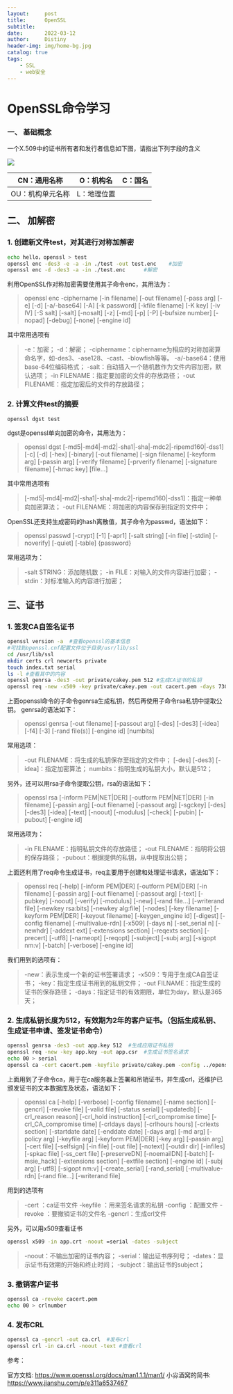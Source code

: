 ```yaml
---
layout:     post
title:      OpenSSL
subtitle:   
date:       2022-03-12
author:     Distiny
header-img: img/home-bg.jpg
catalog: true
tags:
    - SSL 
    - web安全
---
```


# OpenSSL命令学习

### 一、 基础概念

一个X.509中的证书所有者和发行者信息如下图，请指出下列字段的含义

![](https://img-blog.csdnimg.cn/8a7dd93bf8d44bc19fb9854addfde480.png)

| CN：通用名称     | O：机构名   | C：国名 |
| ---------------- | ----------- | ------- |
| OU：机构单元名称 | L：地理位置 |         |

## 二、 加解密

### 1. 创建新文件test，对其进行对称加解密

```bash
echo hello，openssl > test
openssl enc -des3 -e -a -in ./test -out test.enc	#加密
openssl enc -d -des3 -a -in ./test.enc		#解密
```

利用OpenSSL作对称加密需要使用其子命令enc，其用法为：

> openssl enc -ciphername [-in filename] [-out filename] [-pass arg] [-e] [-d] [-a/-base64] [-A] [-k password] [-kfile filename] [-K key] [-iv IV] [-S salt] [-salt] [-nosalt] [-z] [-md] [-p] [-P] [-bufsize number] [-nopad] [-debug] [-none] [-engine id]

其中常用选项有

> -e：加密；
>  -d：解密；
>  -ciphername：ciphername为相应的对称加密算命名字，如-des3、-ase128、-cast、-blowfish等等。
>  -a/-base64：使用base-64位编码格式；
>  -salt：自动插入一个随机数作为文件内容加密，默认选项；
>  -in FILENAME：指定要加密的文件的存放路径；
>  -out FILENAME：指定加密后的文件的存放路径；

### 2. 计算文件test的摘要

```bash
openssl dgst test
```

dgst是openssl单向加密的命令，其用法为：

> openssl dgst [-md5|-md4|-md2|-sha1|-sha|-mdc2|-ripemd160|-dss1] [-c] [-d] [-hex] [-binary] [-out filename] [-sign filename] [-keyform arg] [-passin arg] [-verify filename] [-prverify filename] [-signature filename] [-hmac key] [file...]
>

其中常用选项有

> [-md5|-md4|-md2|-sha1|-sha|-mdc2|-ripemd160|-dss1]：指定一种单向加密算法；
> -out FILENAME：将加密的内容保存到指定的文件中；

OpenSSL还支持生成密码的hash离散值，其子命令为passwd，语法如下：

> openssl passwd [-crypt] [-1] [-apr1] [-salt string] [-in file] [-stdin] [-noverify] [-quiet] [-table] {password}

常用选项为：

> -salt STRING：添加随机数；
> -in FILE：对输入的文件内容进行加密；
> -stdin：对标准输入的内容进行加密；

## 三、证书
### 1. 签发CA自签名证书

```bash
openssl version -a	#查看openssl的基本信息
#可找到openssl.cnf配置文件位于目录/usr/lib/ssl
cd /usr/lib/ssl
mkdir certs crl newcerts private
touch index.txt serial 
ls -l #查看其中的内容
openssl genrsa -des3 -out private/cakey.pem 512 #生成CA证书的私钥
openssl req -new -x509 -key private/cakey.pem -out cacert.pem -days 730	 #生成CA自签名证书
```

上面openssl命令的子命令genrsa生成私钥，然后再使用子命令rsa私钥中提取公钥。
genrsa的语法如下：

> openssl genrsa [-out filename] [-passout arg] [-des] [-des3] [-idea] [-f4] [-3] [-rand file(s)] [-engine id] [numbits]
>

常用选项：

> -out FILENAME：将生成的私钥保存至指定的文件中；
> [-des] [-des3] [-idea]：指定加密算法；
> numbits：指明生成的私钥大小，默认是512；
>

另外，还可以用rsa子命令提取公钥，rsa的语法如下：

> openssl rsa [-inform PEM|NET|DER] [-outform PEM|NET|DER] [-in filename] [-passin arg] [-out filename] [-passout arg] [-sgckey] [-des] [-des3] [-idea] [-text] [-noout] [-modulus] [-check] [-pubin] [-pubout] [-engine id]
>

常用选项为：

> -in FILENAME：指明私钥文件的存放路径；
> -out FILENAME：指明将公钥的保存路径；
> -pubout：根据提供的私钥，从中提取出公钥；

上面还利用了req命令生成证书，req主要用于创建和处理证书请求，语法如下：

> openssl req [-help] [-inform PEM|DER] [-outform PEM|DER] [-in filename] [-passin arg] [-out filename] [-passout arg] [-text] [-pubkey] [-noout] [-verify] [-modulus] [-new] [-rand file...] [-writerand file] [-newkey rsa:bits] [-newkey alg:file] [-nodes] [-key filename] [-keyform PEM|DER] [-keyout filename] [-keygen_engine id] [-digest] [-config filename] [-multivalue-rdn] [-x509] [-days n] [-set_serial n] [-newhdr] [-addext ext] [-extensions section] [-reqexts section] [-precert] [-utf8] [-nameopt] [-reqopt] [-subject] [-subj arg] [-sigopt nm:v] [-batch] [-verbose] [-engine id]
>

我们用到的选项有：

> -new：表示生成一个新的证书签署请求；
> -x509：专用于生成CA自签证书；
> -key：指定生成证书用到的私钥文件；
> -out FILNAME：指定生成的证书的保存路径；
> -days：指定证书的有效期限，单位为day，默认是365天；

### 2. 生成私钥长度为512，有效期为2年的客户证书。（包括生成私钥、生成证书申请、签发证书命令）

```bash
openssl genrsa -des3 -out app.key 512  #生成应用证书私钥
openssl req -new -key app.key -out app.csr	#生成证书签名请求
echo 00 > serial
openssl ca -cert cacert.pem -keyfile private/cakey.pem -config ../openssl.cnf -in app.csr -out app.crt -days 730
```

上面用到了子命令ca，用于在ca服务器上签署和吊销证书，并生成crl，还维护已颁发证书的文本数据库及状态，语法如下：

> openssl ca [-help] [-verbose] [-config filename] [-name section] [-gencrl] [-revoke file] [-valid file] [-status serial] [-updatedb] [-crl_reason reason] [-crl_hold instruction] [-crl_compromise time] [-crl_CA_compromise time] [-crldays days] [-crlhours hours] [-crlexts section] [-startdate date] [-enddate date] [-days arg] [-md arg] [-policy arg] [-keyfile arg] [-keyform PEM|DER] [-key arg] [-passin arg] [-cert file] [-selfsign] [-in file] [-out file] [-notext] [-outdir dir] [-infiles] [-spkac file] [-ss_cert file] [-preserveDN] [-noemailDN] [-batch] [-msie_hack] [-extensions section] [-extfile section] [-engine id] [-subj arg] [-utf8] [-sigopt nm:v] [-create_serial] [-rand_serial] [-multivalue-rdn] [-rand file...] [-writerand file]
>

用到的选项有

> -cert ：ca证书文件
> -keyfile ：用来签名请求的私钥
> -config ：配置文件
> -revoke ：要撤销证书的文件名
> -gencrl：生成crl文件

另外，可以用x509查看证书

```bash
openssl x509 -in app.crt -noout =serial -dates -subject
```
> -noout：不输出加密的证书内容；
> -serial：输出证书序列号；
> -dates：显示证书有效期的开始和终止时间；
> -subject：输出证书的subject；

### 3. 撤销客户证书

```bash
openssl ca -revoke cacert.pem
echo 00 > crlnumber
```

### 4. 发布CRL

```bash
openssl ca -gencrl -out ca.crl	#发布crl
openssl crl -in ca.crl -noout -text	#查看crl
```

参考：

官方文档:       https://www.openssl.org/docs/man1.1.1/man1/
小尛酒窝的简书: https://www.jianshu.com/p/e311a6537467
